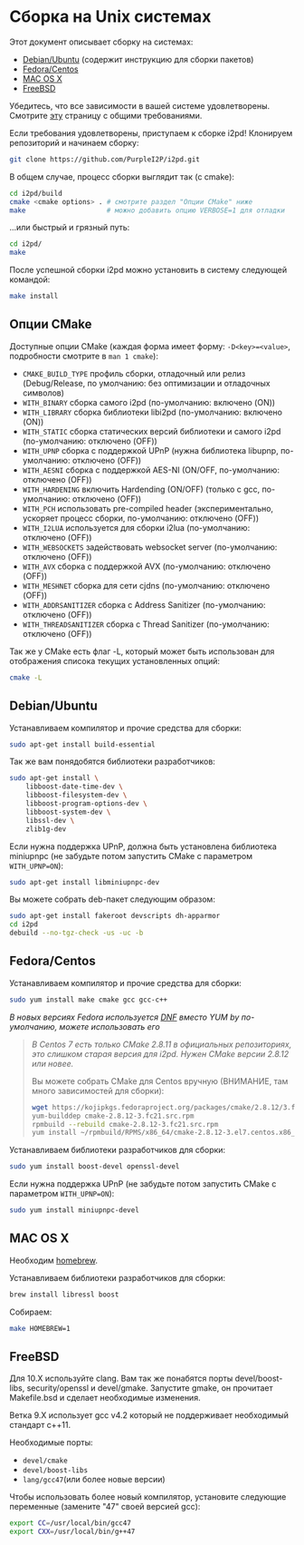 Сборка на Unix системах
=======================

Этот документ описывает сборку на системах:
* [Debian/Ubuntu](#debian-ubuntu) (содержит инструкцию для сборки пакетов)
* [Fedora/Centos](#fedora-centos)
* [MAC OS X](#mac-os-x)
* [FreeBSD](#freebsd)

Убедитесь, что все зависимости в вашей системе удовлетворены. Смотрите [эту](https://i2pd.readthedocs.io/en/latest/devs/building/requirements/ "Build requirements") страницу с общими требованиями.

Если требования удовлетворены, приступаем к сборке i2pd!
Клонируем репозиторий и начинаем сборку:
```bash
git clone https://github.com/PurpleI2P/i2pd.git
```
В общем случае, процесс сборки выглядит так (с cmake):
```bash
cd i2pd/build
cmake <cmake options> . # смотрите раздел "Опции CMake" ниже
make                    # можно добавить опцию VERBOSE=1 для отладки
```
...или быстрый и грязный путь:
```bash
cd i2pd/
make
```
После успешной сборки i2pd можно установить в систему следующей командой:
```bash
make install
```

Опции СMake
-----------

Доступные опции CMake (каждая форма имеет форму: `-D<key>=<value>`, подробности смотрите в `man 1 cmake`):

* `CMAKE_BUILD_TYPE` профиль сборки, отладочный или релиз (Debug/Release, по умолчанию: без оптимизации и отладочных символов)
* `WITH_BINARY`          сборка самого i2pd (по-умолчанию: включено (ON))
* `WITH_LIBRARY`         сборка библиотеки libi2pd (по-умолчанию: включено (ON))
* `WITH_STATIC`          сборка статических версий библиотеки и самого i2pd (по-умолчанию: отключено (OFF))
* `WITH_UPNP`            сборка с поддержкой UPnP (нужна библиотека libupnp, по-умолчанию: отключено (OFF))
* `WITH_AESNI`           сборка с поддержкой AES-NI (ON/OFF, по-умолчанию: отключено (OFF))
* `WITH_HARDENING`       включить Hardending (ON/OFF) (только с gcc, по-умолчанию: отключено (OFF))
* `WITH_PCH`             использовать pre-compiled header (экспериментально, ускоряет процесс сборки, по-умолчанию: отключено (OFF))
* `WITH_I2LUA`           используется для сборки i2lua (по-умолчанию: отключено (OFF))
* `WITH_WEBSOCKETS`      задействовать websocket server (по-умолчанию: отключено (OFF))
* `WITH_AVX`             сборка с поддержкой AVX (по-умолчанию: отключено (OFF))
* `WITH_MESHNET`         сборка для сети cjdns (по-умолчанию: отключено (OFF))
* `WITH_ADDRSANITIZER`   сборка с Address Sanitizer (по-умолчанию: отключено (OFF))
* `WITH_THREADSANITIZER` сборка с Thread Sanitizer (по-умолчанию: отключено (OFF))

Так же у CMake есть флаг -L, который может быть использован для отображения списока текущих установленных опций:
```bash
cmake -L
```

Debian/Ubuntu
-------------

Устанавливаем компилятор и прочие средства для сборки:
```bash
sudo apt-get install build-essential
```

Так же вам понядобятся библиотеки разработчиков:
```bash
sudo apt-get install \
    libboost-date-time-dev \
    libboost-filesystem-dev \
    libboost-program-options-dev \
    libboost-system-dev \
    libssl-dev \
    zlib1g-dev
```

Если нужна поддержка UPnP, должна быть установлена библиотека miniupnpc (не забудьте потом запустить CMake с параметром `WITH_UPNP=ON`):
```bash
sudo apt-get install libminiupnpc-dev
```

Вы можете собрать deb-пакет следующим образом:
```bash
sudo apt-get install fakeroot devscripts dh-apparmor
cd i2pd
debuild --no-tgz-check -us -uc -b
```

Fedora/Centos
-------------

Устанавливаем компилятор и прочие средства для сборки:
```bash
sudo yum install make cmake gcc gcc-c++
```

*В новых версиях Fedora используется [DNF](https://en.wikipedia.org/wiki/DNF_(software)) вместо YUM by по-умолчанию, можете использовать его*

> *В Centos 7 есть только CMake 2.8.11 в официальных репозиториях, это слишком старая версия для i2pd. Нужен CMake версии 2.8.12 или новее.*
> 
> Вы можете собрать CMake для Centos вручную (ВНИМАНИЕ, там много зависимостей для сборки):
> ```bash
> wget https://kojipkgs.fedoraproject.org/packages/cmake/2.8.12/3.fc21/src/cmake-2.8.12-3.fc21.src.rpm
> yum-builddep cmake-2.8.12-3.fc21.src.rpm
> rpmbuild --rebuild cmake-2.8.12-3.fc21.src.rpm
> yum install ~/rpmbuild/RPMS/x86_64/cmake-2.8.12-3.el7.centos.x86_64.rpm
> ```

Устанавливаем библиотеки разработчиков для сборки:
```bash
sudo yum install boost-devel openssl-devel
```

Если нужна поддержка UPnP (не забудьте потом запустить CMake с параметром `WITH_UPNP=ON`):
```bash
sudo yum install miniupnpc-devel
```

MAC OS X
--------

Необходим [homebrew](https://brew.sh).

Устанавливаем библиотеки разработчиков для сборки:
```bash
brew install libressl boost
```

Собираем:
```bash
make HOMEBREW=1
```

FreeBSD
-------

Для 10.X используйте clang. Вам так же понабятся порты devel/boost-libs, security/openssl и devel/gmake.
Запустите gmake, он прочитает Makefile.bsd и сделает необходимые изменения.

Ветка 9.X использует gcc v4.2 который не поддерживает необходимый стандарт c++11.

Необходимые порты:

* `devel/cmake`
* `devel/boost-libs`
* `lang/gcc47`(или более новые версии)

Чтобы использовать более новый компилятор, установите следующие переменные (замените "47" своей версией gcc):
```bash
export CC=/usr/local/bin/gcc47
export CXX=/usr/local/bin/g++47
```
